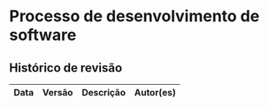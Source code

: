 # Processo de desenvolvimento de software

## Histórico de revisão 

| Data       | Versão | Descrição            | Autor(es)                                                    |
| ---------- | ------ | -------------------- | ------------------------------------------------------------ |